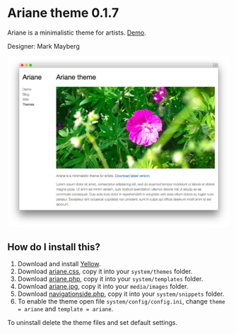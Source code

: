 Ariane theme 0.1.7
==================
Ariane is a minimalistic theme for artists. [Demo](http://demo.datenstrom.se/themes/ariane-theme).

Designer: Mark Mayberg

![Screenshot](ariane-theme.jpg?raw=true)

How do I install this?
----------------------
1. Download and install [Yellow](https://github.com/datenstrom/yellow/).  
2. Download [ariane.css](ariane.css?raw=true), copy it into your `system/themes` folder.  
3. Download [ariane.php](ariane.php?raw=true), copy it into your `system/templates` folder.  
4. Download [ariane.jpg](ariane.jpg?raw=true), copy it into your `media/images` folder.  
5. Download [navigationside.php](https://github.com/datenstrom/yellow-extensions/blob/master/snippets/navigationside/navigationside.php?raw=true), copy it into your `system/snippets` folder. 
6. To enable the theme open file `system/config/config.ini`, change `theme = ariane` and `template = ariane`.  

To uninstall delete the theme files and set default settings.